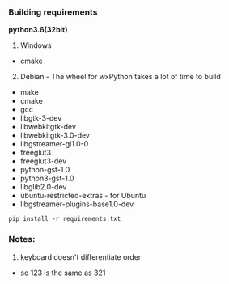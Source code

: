 


### Building requirements
**python3.6(32bit)**


1. Windows
* cmake

2. Debian - The wheel for wxPython takes a lot of time to build
* make
* cmake
* gcc
* libgtk-3-dev
* libwebkitgtk-dev
* libwebkitgtk-3.0-dev
* libgstreamer-gl1.0-0
* freeglut3
* freeglut3-dev
* python-gst-1.0
* python3-gst-1.0
* libglib2.0-dev
* ubuntu-restricted-extras - for Ubuntu
* libgstreamer-plugins-base1.0-dev

`pip install -r requirements.txt`

### Notes:
1. keyboard doesn't differentiate order
 * so 123 is the same as 321
